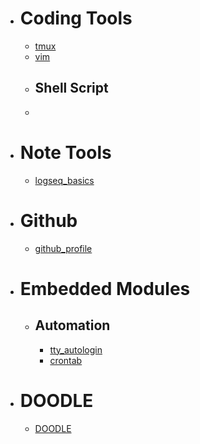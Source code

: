 - # Coding Tools
	- [tmux](tmux.md)
	- [vim](vim.md)
	- ## Shell Script
	-
- # Note Tools
	- [logseq_basics](logseq_basic.md)
- # Github
	- [github_profile](github_profile.md)
- # Embedded Modules
	- ## Automation
		- [tty_autologin](tty_autologin.md)
		- [crontab](crontab.md)
- # DOODLE
	- [DOODLE](DOODLE.md)
